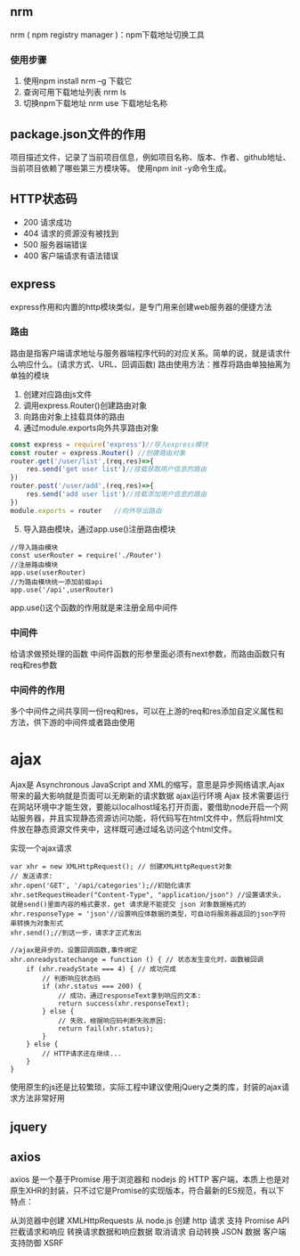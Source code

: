 ## nrm
nrm ( npm registry manager )：npm下载地址切换工具
### 使用步骤
1. 使用npm install nrm –g 下载它
2. 查询可用下载地址列表 nrm ls
3. 切换npm下载地址 nrm use 下载地址名称

## package.json文件的作用
项目描述文件，记录了当前项目信息，例如项目名称、版本、作者、github地址、当前项目依赖了哪些第三方模块等。
使用npm init -y命令生成。
## HTTP状态码
- 200 请求成功
- 404 请求的资源没有被找到
- 500 服务器端错误
- 400 客户端请求有语法错误

## express
express作用和内置的http模块类似，是专门用来创建web服务器的便捷方法
### 路由
路由是指客户端请求地址与服务器端程序代码的对应关系。简单的说，就是请求什么响应什么。(请求方式、URL、回调函数)
路由使用方法：推荐将路由单独抽离为单独的模块
1. 创建对应路由js文件
2. 调用express.Router()创建路由对象
3. 向路由对象上挂载具体的路由
4. 通过module.exports向外共享路由对象
```javascript {.line-numbers}
const express = require('express')//导入express模块
const router = express.Router() //创建路由对象
router.get('/user/list',(req,res)=>{
    res.send('get user list')//挂载获取用户信息的路由
})
router.post('/user/add',(req,res)=>{
    res.send('add user list')//挂载添加用户信息的路由
})
module.exports = router   //向外导出路由 
```

5. 导入路由模块，通过app.use()注册路由模块
```
//导入路由模块
const userRouter = require('./Router')
//注册路由模块
app.use(userRouter)
//为路由模块统一添加前缀api
app.use('/api',userRouter)
```

app.use()这个函数的作用就是来注册全局中间件

### 中间件
给请求做预处理的函数
中间件函数的形参里面必须有next参数，而路由函数只有req和res参数
### 中间件的作用
多个中间件之间共享同一份req和res，可以在上游的req和res添加自定义属性和方法，供下游的中间件或者路由使用


# ajax

Ajax是 Asynchronous JavaScript and XML的缩写，意思是异步网络请求,Ajax带来的最大影响就是页面可以无刷新的请求数据
ajax运行环境
Ajax 技术需要运行在网站环境中才能生效，要能以localhost域名打开页面，要借助node开启一个网站服务器，并且实现静态资源访问功能，将代码写在html文件中，然后将html文件放在静态资源文件夹中，这样既可通过域名访问这个html文件。

实现一个ajax请求
```
var xhr = new XMLHttpRequest(); // 创建XMLHttpRequest对象
// 发送请求:
xhr.open('GET', '/api/categories');//初始化请求
xhr.setRequestHeader("Content-Type", "application/json") //设置请求头，就是send()里面内容的格式要求，get 请求是不能提交 json 对象数据格式的
xhr.responseType = 'json'//设置响应体数据的类型，可自动将服务器返回的json字符串转换为对象形式
xhr.send();//到这一步，请求才正式发出

//ajax是异步的，设置回调函数,事件绑定
xhr.onreadystatechange = function () { // 状态发生变化时，函数被回调
    if (xhr.readyState === 4) { // 成功完成
        // 判断响应状态码
        if (xhr.status === 200) {
            // 成功，通过responseText拿到响应的文本:
            return success(xhr.responseText);
        } else {
            // 失败，根据响应码判断失败原因:
            return fail(xhr.status);
        }
    } else {
        // HTTP请求还在继续...
    }
}

```
使用原生的js还是比较繁琐，实际工程中建议使用jQuery之类的库，封装的ajax请求方法非常好用
## jquery


## axios
axios 是一个基于Promise 用于浏览器和 nodejs 的 HTTP 客户端，本质上也是对原生XHR的封装，只不过它是Promise的实现版本，符合最新的ES规范，有以下特点：

从浏览器中创建 XMLHttpRequests
从 node.js 创建 http 请求
支持 Promise API
拦截请求和响应
转换请求数据和响应数据
取消请求
自动转换 JSON 数据
客户端支持防御 XSRF

